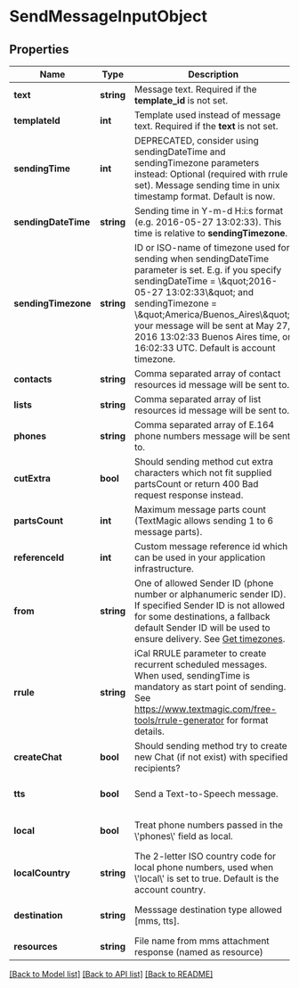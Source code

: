 # SendMessageInputObject

## Properties
Name | Type | Description | Notes
------------ | ------------- | ------------- | -------------
**text** | **string** | Message text. Required if the **template_id** is not set. | [optional] 
**templateId** | **int** | Template used instead of message text. Required if the **text** is not set. | [optional] 
**sendingTime** | **int** | DEPRECATED, consider using sendingDateTime and sendingTimezone parameters instead: Optional (required with rrule set). Message sending time in unix timestamp format. Default is now. | [optional] 
**sendingDateTime** | **string** | Sending time in Y-m-d H:i:s format (e.g. 2016-05-27 13:02:33). This time is relative to **sendingTimezone**. | [optional] 
**sendingTimezone** | **string** | ID or ISO-name of timezone used for sending when sendingDateTime parameter is set. E.g. if you specify sendingDateTime &#x3D; \\\&quot;2016-05-27 13:02:33\\\&quot; and sendingTimezone &#x3D; \\\&quot;America/Buenos_Aires\\\&quot;, your message will be sent at May 27, 2016 13:02:33 Buenos Aires time, or 16:02:33 UTC. Default is account timezone. | [optional] 
**contacts** | **string** | Comma separated array of contact resources id message will be sent to. | [optional] 
**lists** | **string** | Comma separated array of list resources id message will be sent to. | [optional] 
**phones** | **string** | Comma separated array of E.164 phone numbers message will be sent to. | [optional] 
**cutExtra** | **bool** | Should sending method cut extra characters which not fit supplied partsCount or return 400 Bad request response instead. | [optional] [default to false]
**partsCount** | **int** | Maximum message parts count (TextMagic allows sending 1 to 6 message parts). | [optional] 
**referenceId** | **int** | Custom message reference id which can be used in your application infrastructure. | [optional] 
**from** | **string** | One of allowed Sender ID (phone number or alphanumeric sender ID). If specified Sender ID is not allowed for some destinations, a fallback default Sender ID will be used to ensure delivery. See [Get timezones](https://docs.textmagic.com/#tag/Sender-IDs). | [optional] 
**rrule** | **string** | iCal RRULE parameter to create recurrent scheduled messages. When used, sendingTime is mandatory as start point of sending. See https://www.textmagic.com/free-tools/rrule-generator for format details. | [optional] 
**createChat** | **bool** | Should sending method try to create new Chat (if not exist) with specified recipients? | [optional] [default to false]
**tts** | **bool** | Send a Text-to-Speech message. | [optional] [default to false]
**local** | **bool** | Treat phone numbers passed in the \\&#39;phones\\&#39; field as local. | [optional] [default to false]
**localCountry** | **string** | The 2-letter ISO country code for local phone numbers, used when \\&#39;local\\&#39; is set to true. Default is the account country. | [optional] 
**destination** | **string** | Messsage destination type allowed [mms, tts]. | [optional] [default to 'false']
**resources** | **string** | File name from mms attachment response (named as resource) | [optional] 

[[Back to Model list]](../README.md#documentation-for-models) [[Back to API list]](../README.md#documentation-for-api-endpoints) [[Back to README]](../README.md)


